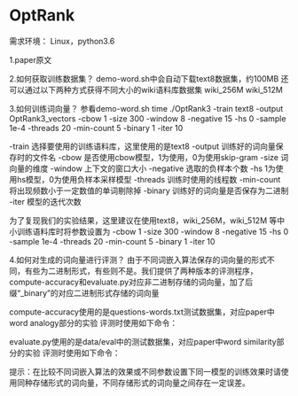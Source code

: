 # OptRank

需求环境：
Linux，python3.6

1.paper原文

2.如何获取训练数据集？
  demo-word.sh中会自动下载text8数据集，约100MB
  还可以通过以下两种方式获得不同大小的wiki语料库数据集
  wiki_256M
  wiki_512M

3.如何训练词向量？
  参看demo-word.sh
  time ./OptRank3 -train text8 -output OptRank3_vectors -cbow 1 -size 300 -window 8 -negative 15 -hs 0 -sample 1e-4 -threads 20 -min-count 5 -binary 1 -iter 10

  -train        选择要使用的训练语料库，这里使用的是text8
  -output       训练好的词向量保存时的文件名
  -cbow         是否使用cbow模型，1为使用，0为使用skip-gram
  -size         词向量的维度
  -window       上下文的窗口大小
  -negative     选取的负样本个数
  -hs           1为使用hs模型，0为使用负样本采样模型
  -threads      训练时使用的线程数
  -min-count    将出现频数小于一定数值的单词剔除掉
  -binary       训练好的词向量是否保存为二进制
  -iter         模型的迭代次数

  为了复现我们的实验结果，这里建议在使用text8，wiki_256M，wiki_512M 等中小训练语料库时将参数设置为
  -cbow 1 -size 300 -window 8 -negative 15 -hs 0 -sample 1e-4 -threads 20 -min-count 5 -binary 1 -iter 10

4.如何对生成的词向量进行评测？
  由于不同词嵌入算法保存的词向量的形式不同，有些为二进制形式，有些则不是。我们提供了两种版本的评测程序，compute-accuracy和evaluate.py对应非二进制存储的词向量，加了后缀“_binary”的对应二进制形式存储的词向量

  compute-accuracy使用的是questions-words.txt测试数据集，对应paper中word analogy部分的实验
  评测时使用如下命令：

  evaluate.py使用的是data/eval中的测试数据集，对应paper中word similarity部分的实验
  评测时使用如下命令：

  提示：在比较不同词嵌入算法的效果或不同参数设置下同一模型的训练效果时请使用同种存储形式的词向量，不同存储形式的词向量之间存在一定误差。

